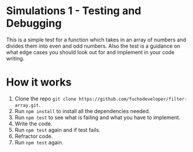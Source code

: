 # Simulations 1 - Testing and Debugging

This is a simple test for a function which takes in an array of numbers and divides them into even and odd numbers. Also the test is a guidance on what edge cases you should look out for and implement in your code writing.


# How it works

1. Clone the repo `git clone https://github.com/fuchodeveloper/filter-array.git`.
2. Run `npm install` to install all the dependencies needed.
3. Run `npm test` to see what is failing and what you have to implement.
4. Write the code.
5. Run `npm test` again and if test fails.
6. Refractor code.
7. Run `npm test` again.